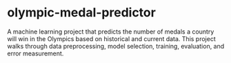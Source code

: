 # olympic-medal-predictor
A machine learning project that predicts the number of medals a country will win in the Olympics based on historical and current data. This project walks through data preprocessing, model selection, training, evaluation, and error measurement.
